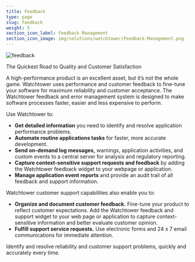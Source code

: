 ```yaml
---
title: Feedback
type: page
slug: feedback
weight: 5
section_icon_label: Feedback Management
section_icon_image: img/solutions/watchtower/Feedback-Management.png
---
```


![feedback](/img/solutions/watchtower/feedback.png#center)

The Quickest Road to Quality and Customer Satisfaction

A high-performance product is an excellent asset, but it’s not the whole game. Watchtower uses performance and customer feedback to fine-tune your software for maximum reliability and customer acceptance. The Watchtower feedback and error management system is designed to make software processes faster, easier and less expensive to perform.

Use Watchtower to:

* **Get detailed information** you need to identify and resolve application performance problems.
* **Automate routine applications tasks** for faster, more accurate development.
* **Send on-demand log messages,** warnings, application activities, and custom events to a central server for analysis and regulatory reporting.
* **Capture context-sensitive support requests and feedback** by adding the Watchtower feedback widget to your webpage or application.
* **Manage application event reports** and provide an audit trail of all feedback and support information.

Watchtower customer support capabilities also enable you to:

* **Organize and document customer feedback.** Fine-tune your product to reflect customer expectations. Add the Watchtower feedback and support widget to your web page or application to capture context-sensitive information and better evaluate customer opinion.
* **Fulfill support service requests.** Use electronic forms and 24 x 7 email communications for immediate attention.

Identify and resolve reliability and customer support problems, quickly and accurately every time.